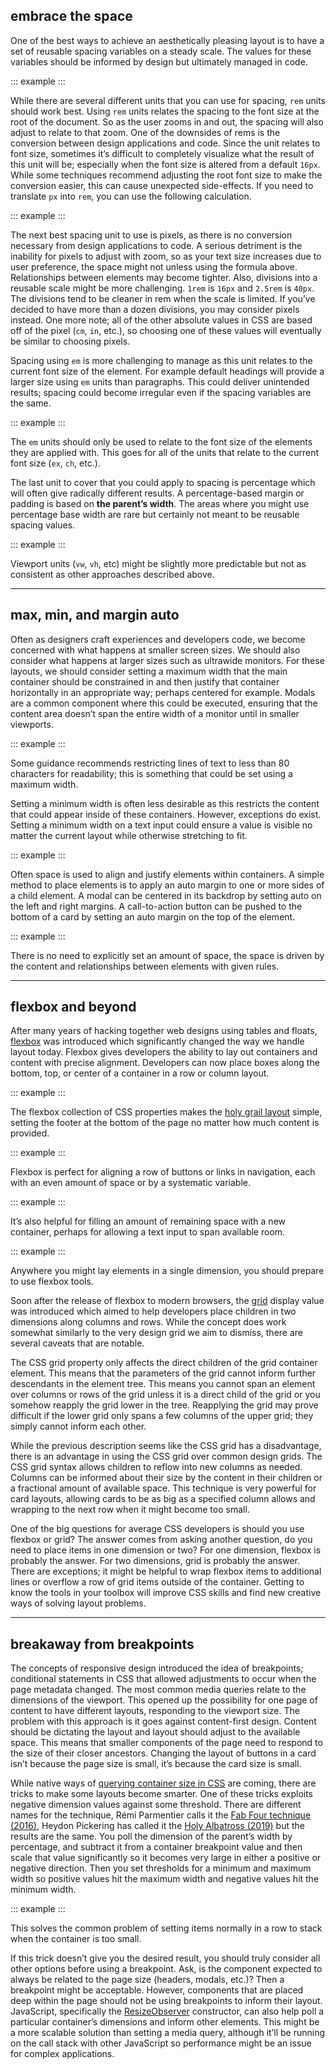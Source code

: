 ## embrace the space

One of the best ways to achieve an aesthetically pleasing layout is to have a set of reusable spacing variables on a steady scale. The values for these variables should be informed by design but ultimately managed in code. 

::: example
<ex-spacing-values></ex-spacing-values>
:::

While there are several different units that you can use for spacing, `rem` units should work best. Using `rem` units relates the spacing to the font size at the root of the document. So as the user zooms in and out, the spacing will also adjust to relate to that zoom. One of the downsides of rems is the conversion between design applications and code. Since the unit relates to font size, sometimes it’s difficult to completely visualize what the result of this unit will be; especially when the font size is altered from a default `16px`. While some techniques recommend adjusting the root font size to make the conversion easier, this can cause unexpected side-effects. If you need to translate `px` into `rem`, you can use the following calculation.

::: example
<ex-px-rem></ex-px-rem>
:::


The next best spacing unit to use is pixels, as there is no conversion necessary from design applications to code. A serious detriment is the inability for pixels to adjust with zoom, so as your text size increases due to user preference, the space might not unless using the formula above. Relationships between elements may become tighter. Also, divisions into a reusable scale might be more challenging. `1rem` is `16px` and `2.5rem` is `40px`. The divisions tend to be cleaner in rem when the scale is limited. If you’ve decided to have more than a dozen divisions, you may consider pixels instead. One more note; all of the other absolute values in CSS are based off of the pixel (`cm`, `in`, etc.), so choosing one of these values will eventually be similar to choosing pixels.

Spacing using `em` is more challenging to manage as this unit relates to the current font size of the element. For example default headings will provide a larger size using `em` units than paragraphs. This could deliver unintended results; spacing could become irregular even if the spacing variables are the same.

::: example
<ex-em-sizing></ex-em-sizing>
:::

The `em` units should only be used to relate to the font size of the elements they are applied with. This goes for all of the units that relate to the current font size (`ex`, `ch`, etc.).

The last unit to cover that you could apply to spacing is percentage which will often give radically different results. A percentage-based margin or padding is based on **the parent’s width**. The areas where you might use percentage base width are rare but certainly not meant to be reusable spacing values.

::: example
<ex-percentage-sizing></ex-percentage-sizing>
:::

Viewport units (`vw`, `vh`, etc) might be slightly more predictable but not as consistent as other approaches described above.

---
## max, min, and margin auto

Often as designers craft experiences and developers code, we become concerned with what happens at smaller screen sizes. We should also consider what happens at larger sizes such as ultrawide monitors. For these layouts, we should consider setting a maximum width that the main container should be constrained in and then justify that container horizontally in an appropriate way; perhaps centered for example. Modals are a common component where this could be executed, ensuring that the content area doesn’t span the entire width of a monitor until in smaller viewports.

::: example
<ex-modal display="max-width"></ex-modal>
:::

Some guidance recommends restricting lines of text to less than 80 characters for readability; this is something that could be set using a maximum width.

Setting a minimum width is often less desirable as this restricts the content that could appear inside of these containers. However, exceptions do exist. Setting a minimum width on a text input could ensure a value is visible no matter the current layout while otherwise stretching to fit.

::: example
<ex-min-input></ex-min-input>
:::

Often space is used to align and justify elements within containers. A simple method to place elements is to apply an auto margin to one or more sides of a child element. A modal can be centered in its backdrop by setting auto on the left and right margins. A call-to-action button can be pushed to the bottom of a card by setting an auto margin on the top of the element.

::: example
<ex-modal display="margin-auto"></ex-modal>
:::

There is no need to explicitly set an amount of space, the space is driven by the content and relationships between elements with given rules.

---
## flexbox and beyond

After many years of hacking together web designs using tables and floats, [flexbox](https://css-tricks.com/snippets/css/a-guide-to-flexbox/) was introduced which significantly changed the way we handle layout today. Flexbox gives developers the ability to lay out containers and content with precise alignment. Developers can now place boxes along the bottom, top, or center of a container in a row or column layout.

::: example
<ex-display-flex></ex-display-flex>
:::

The flexbox collection of CSS properties makes the [holy grail layout](https://css-tricks.com/the-holy-grail-layout-with-css-grid/) simple, setting the footer at the bottom of the page no matter how much content is provided.

::: example
<ex-holy-grail></ex-holy-grail>
:::

Flexbox is perfect for aligning a row of buttons or links in navigation, each with an even amount of space or by a systematic variable.

::: example
<ex-collapse-nav></ex-collapse-nav>
:::

It’s also helpful for filling an amount of remaining space with a new container, perhaps for allowing a text input to span available room.

::: example
<ex-min-input></ex-min-input>
:::

Anywhere you might lay elements in a single dimension, you should prepare to use flexbox tools.

Soon after the release of flexbox to modern browsers, the [grid](https://css-tricks.com/snippets/css/complete-guide-grid/) display value was introduced which aimed to help developers place children in two dimensions along columns and rows. While the concept does work somewhat similarly to the very design grid we aim to dismiss, there are several caveats that are notable.

The CSS grid property only affects the direct children of the grid container element. This means that the parameters of the grid cannot inform further descendants in the element tree. This means you cannot span an element over columns or rows of the grid unless it is a direct child of the grid or you somehow reapply the grid lower in the tree. Reapplying the grid may prove difficult if the lower grid only spans a few columns of the upper grid; they simply cannot inform each other.

While the previous description seems like the CSS grid has a disadvantage, there is an advantage in using the CSS grid over common design grids. The CSS grid syntax allows children to reflow into new columns as needed. Columns can be informed about their size by the content in their children or a fractional amount of available space. This technique is very powerful for card layouts, allowing cards to be as big as a specified column allows and wrapping to the next row when it might become too small.

One of the big questions for average CSS developers is should you use flexbox or grid? The answer comes from asking another question, do you need to place items in one dimension or two? For one dimension, flexbox is probably the answer. For two dimensions, grid is probably the answer. There are exceptions; it might be helpful to wrap flexbox items to additional lines or overflow a row of grid items outside of the container. Getting to know the tools in your toolbox will improve CSS skills and find new creative ways of solving layout problems.

---
## breakaway from breakpoints

The concepts of responsive design introduced the idea of breakpoints; conditional statements in CSS that allowed adjustments to occur when the page metadata changed. The most common media queries relate to the dimensions of the viewport. This opened up the possibility for one page of content to have different layouts, responding to the viewport size. The problem with this approach is it goes against content-first design. Content should be dictating the layout and layout should adjust to the available space. This means that smaller components of the page need to respond to the size of their closer ancestors. Changing the layout of buttons in a card isn’t because the page size is small, it’s because the card size is small.

While native ways of [querying container size in CSS](https://css-tricks.com/say-hello-to-css-container-queries/) are coming, there are tricks to make some layouts become smarter. One of these tricks exploits negative dimension values against some threshold. There are different names for the technique, Rémi Parmentier calls it the [Fab Four technique (2016)](https://medium.com/free-code-camp/the-fab-four-technique-to-create-responsive-emails-without-media-queries-baf11fdfa848), Heydon Pickering has called it the [Holy Albatross (2019)](https://heydonworks.com/article/the-flexbox-holy-albatross/) but the results are the same. You poll the dimension of the parent’s width by percentage, and subtract it from a container breakpoint value and then scale that value significantly so it becomes very large in either a positive or negative direction. Then you set thresholds for a minimum and maximum width so positive values hit the maximum width and negative values hit the minimum width.

::: example
<ex-fab-four></ex-fab-four>
:::

This solves the common problem of setting items normally in a row to stack when the container is too small.

If this trick doesn’t give you the desired result, you should truly consider all other options before using a breakpoint. Ask, is the component expected to always be related to the page size (headers, modals, etc.)? Then a breakpoint might be acceptable. However, components that are placed deep within the page should not be using breakpoints to inform their layout. JavaScript, specifically the [ResizeObserver](https://developer.mozilla.org/en-US/docs/Web/API/ResizeObserver) constructor, can also help poll a particular container’s dimensions and inform other elements. This might be a more scalable solution than setting a media query, although it’ll be running on the call stack with other JavaScript so performance might be an issue for complex applications.
